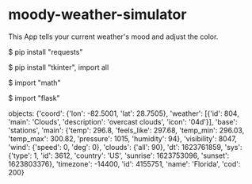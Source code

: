 # moody-weather-simulator

This App tells your current weather's mood and adjust the color.

$ pip install "requests"

$ pip install "tkinter", import all

$ import "math"

$ import "flask"

objects:
    {'coord': {'lon': -82.5001, 'lat': 28.7505},
    'weather': [{'id': 804, 'main': 'Clouds', 'description': 'overcast clouds', 'icon': '04d'}],
    'base': 'stations', 
    'main': {'temp': 296.8, 'feels_like': 297.68, 'temp_min': 296.03, 'temp_max': 300.82, 'pressure': 1015, 'humidity': 94}, 'visibility': 8047, 'wind': {'speed': 0, 'deg': 0}, 'clouds': {'all': 90}, 'dt': 1623761859, 'sys': {'type': 1, 'id': 3612, 'country': 'US', 'sunrise': 1623753096, 'sunset': 1623803376}, 'timezone': -14400, 'id': 4155751, 'name': 'Florida', 'cod': 200}
    
